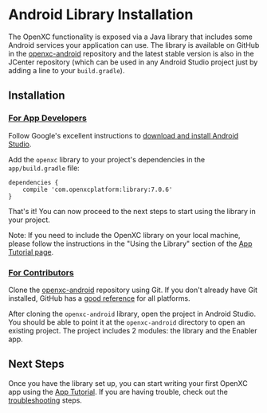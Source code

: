 <div class="page-header">
    <h1>Android Library Installation</h1>
</div>

The OpenXC functionality is exposed via a Java library that includes some
Android services your application can use. The library is available on GitHub in
the [openxc-android][] repository and the latest stable version is also in the 
JCenter repository (which can be used in any Android Studio project just
by adding a line to your `build.gradle`).

<div class="page-header">
    <h2>Installation</h2>
</div>

<div class="page-header">
    <h3 id="app-developer"><a href="#app-developer">For App Developers</a></h3>
</div>

Follow Google's excellent instructions to
[download and install Android Studio](http://developer.android.com/sdk/index.html).

Add the `openxc` library to your project's dependencies in the `app/build.gradle`
file:

    dependencies {
        compile 'com.openxcplatform:library:7.0.6'
    }

That's it! You can now proceed to the next steps to start using the library in
your project.

Note: If you need to include the OpenXC library on your local machine, please follow the instructions in the "Using the Library" section of the [App Tutorial page](http://openxcplatform.com/android/tutorial.html).

<div class="page-header">
    <h3 id="contributor"><a href="#contributor">For Contributors</a></h3>
</div>

Clone the [openxc-android][] repository using Git. If you don't already have Git
installed, GitHub has a [good
reference](https://help.github.com/articles/set-up-git) for all platforms.

After cloning the `openxc-android` library, open the project in Android Studio.
You should be able to point it at the `openxc-android` directory to open an
existing project. The project includes 2 modules: the library and the Enabler
app.


<div class="page-header">
<h2>Next Steps</h2>
</div>

Once you have the library set up, you can start writing your first OpenXC
app using the [App Tutorial](/android/tutorial.html). If you are having trouble, check out the
[troubleshooting](/android/troubleshooting.html) steps.

[APK]: https://github.com/openxc/openxc-android/releases
[openxc-android]: https://github.com/openxc/openxc-android
